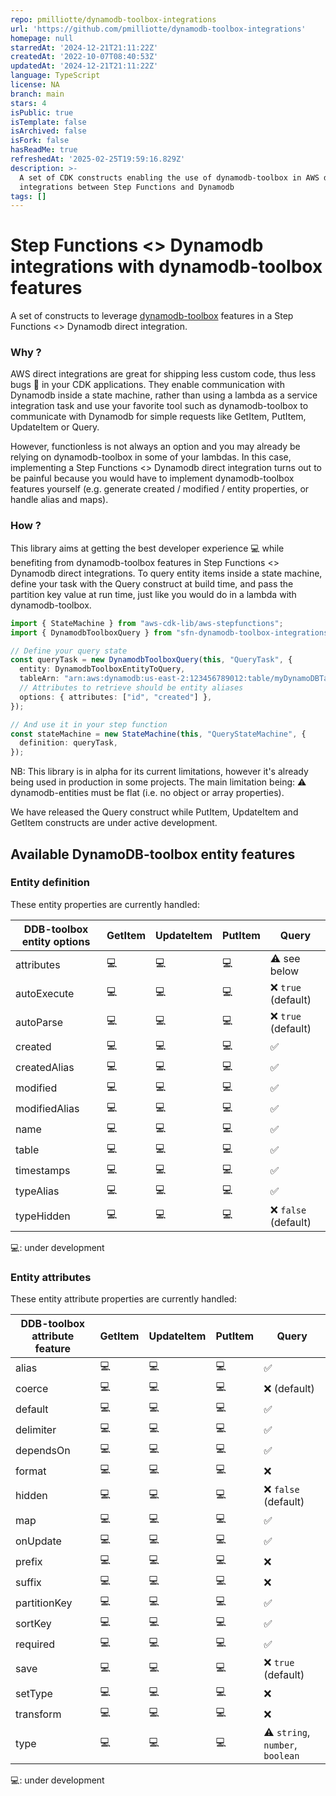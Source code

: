 ```yaml
---
repo: pmilliotte/dynamodb-toolbox-integrations
url: 'https://github.com/pmilliotte/dynamodb-toolbox-integrations'
homepage: null
starredAt: '2024-12-21T21:11:22Z'
createdAt: '2022-10-07T08:40:53Z'
updatedAt: '2024-12-21T21:11:22Z'
language: TypeScript
license: NA
branch: main
stars: 4
isPublic: true
isTemplate: false
isArchived: false
isFork: false
hasReadMe: true
refreshedAt: '2025-02-25T19:59:16.829Z'
description: >-
  A set of CDK constructs enabling the use of dynamodb-toolbox in AWS direct
  integrations between Step Functions and Dynamodb
tags: []
---
```


# Step Functions <> Dynamodb integrations with dynamodb-toolbox features

A set of constructs to leverage [dynamodb-toolbox](https://github.com/jeremydaly/dynamodb-toolbox) features in a Step Functions <> Dynamodb direct integration.

### Why ? 

AWS direct integrations are great for shipping less custom code, thus less bugs 🐞 in your CDK applications. They enable communication with Dynamodb inside a state machine, rather than using a lambda as a service integration task and use your favorite tool such as dynamodb-toolbox to communicate with Dynamodb for simple requests like GetItem, PutItem, UpdateItem or Query.

However, functionless is not always an option and you may already be relying on dynamodb-toolbox in some of your lambdas. In this case, implementing a Step Functions <> Dynamodb direct integration turns out to be painful because you would have to implement dynamodb-toolbox features yourself (e.g. generate created / modified / entity properties, or handle alias and maps).

### How ?

This library aims at getting the best developer experience :computer: while benefiting from dynamodb-toolbox features in Step Functions <> Dynamodb direct integrations. To query entity items inside a state machine, define your task with the Query construct at build time, and pass the partition key value at run time, just like you would do in a lambda with dynamodb-toolbox.

```typescript
import { StateMachine } from "aws-cdk-lib/aws-stepfunctions";
import { DynamodbToolboxQuery } from "sfn-dynamodb-toolbox-integrations";

// Define your query state
const queryTask = new DynamodbToolboxQuery(this, "QueryTask", {
  entity: DynamodbToolboxEntityToQuery,
  tableArn: "arn:aws:dynamodb:us-east-2:123456789012:table/myDynamoDBTable",
  // Attributes to retrieve should be entity aliases
  options: { attributes: ["id", "created"] },
});

// And use it in your step function
const stateMachine = new StateMachine(this, "QueryStateMachine", {
  definition: queryTask,
});
```

NB: This library is in alpha for its current limitations, however it's already being used in production in some projects. The main limitation being: :warning: dynamodb-entities must be flat (i.e. no object or array properties).

We have released the Query construct while PutItem, UpdateItem and GetItem constructs are under active development.

## Available DynamoDB-toolbox entity features

### Entity definition

These entity properties are currently handled:

| DDB-toolbox entity options    | GetItem    | UpdateItem | PutItem    | Query                                   |
| ----------------------------- | ---------- | ---------- | ---------- | --------------------------------------- |
| attributes                    | :computer: | :computer: | :computer: | :warning: see below                     |
| autoExecute                   | :computer: | :computer: | :computer: | :x: `true` (default)                    |
| autoParse                     | :computer: | :computer: | :computer: | :x: `true` (default)                    |
| created                       | :computer: | :computer: | :computer: | :white_check_mark:                      |
| createdAlias                  | :computer: | :computer: | :computer: | :white_check_mark:                      |
| modified                      | :computer: | :computer: | :computer: | :white_check_mark:                      |
| modifiedAlias                 | :computer: | :computer: | :computer: | :white_check_mark:                      |
| name                          | :computer: | :computer: | :computer: | :white_check_mark:                      |
| table                         | :computer: | :computer: | :computer: | :white_check_mark:                      |
| timestamps                    | :computer: | :computer: | :computer: | :white_check_mark:                      |
| typeAlias                     | :computer: | :computer: | :computer: | :white_check_mark:                      |
| typeHidden                    | :computer: | :computer: | :computer: | :x: `false` (default)                   |

:computer:: under development

### Entity attributes

These entity attribute properties are currently handled:

| DDB-toolbox attribute feature | GetItem    | UpdateItem | PutItem    | Query                                   |
| ----------------------------- | ---------- | ---------- | ---------- | --------------------------------------- |
| alias                         | :computer: | :computer: | :computer: | :white_check_mark:                      |
| coerce                        | :computer: | :computer: | :computer: | :x: (default)                           |
| default                       | :computer: | :computer: | :computer: | :white_check_mark:                      |
| delimiter                     | :computer: | :computer: | :computer: | :white_check_mark:                      |
| dependsOn                     | :computer: | :computer: | :computer: | :white_check_mark:                      |
| format                        | :computer: | :computer: | :computer: | :x:                                     |
| hidden                        | :computer: | :computer: | :computer: | :x: `false` (default)                   |
| map                           | :computer: | :computer: | :computer: | :white_check_mark:                      |
| onUpdate                      | :computer: | :computer: | :computer: | :white_check_mark:                      |
| prefix                        | :computer: | :computer: | :computer: | :x:                                     |
| suffix                        | :computer: | :computer: | :computer: | :x:                                     |
| partitionKey                  | :computer: | :computer: | :computer: | :white_check_mark:                      |
| sortKey                       | :computer: | :computer: | :computer: | :white_check_mark:                      |
| required                      | :computer: | :computer: | :computer: | :white_check_mark:                      |
| save                          | :computer: | :computer: | :computer: | :x: `true` (default)                    |
| setType                       | :computer: | :computer: | :computer: | :x:                                     |
| transform                     | :computer: | :computer: | :computer: | :x:                                     |
| type                          | :computer: | :computer: | :computer: | :warning: `string`, `number`, `boolean` |

:computer:: under development


